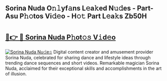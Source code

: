 ## Sorina Nuda O𝚗𝚕yf𝚊ns L𝚎a𝚔ed N𝚞𝚍es - Part-Asu P𝚑𝚘tos Vi𝚍𝚎o - H𝚘𝚝 Part L𝚎a𝚔s Zb50H

# <h2><a href="http://kff5d5g.oniu.top/?m=Sorina+Nuda">🔗👉 🔴 Sorina Nuda P𝚑ot𝚘𝚜 V𝚒d𝚎o</a></h2>

[![Sorina Nuda Nu𝚍e𝚜](https://i.imgur.com/0qMVB7G.gif)](http://kff5d5g.oniu.top/?m=Sorina+Nuda)
Digital content creator and amusement provider Sorina Nuda, celebrated for sharing dance and lifestyle ideas through trending dance sequences and short videos. Remarkable magician Sorina Nuda, acclaimed for their exceptional skills and accomplishments in the art of illusion.  
